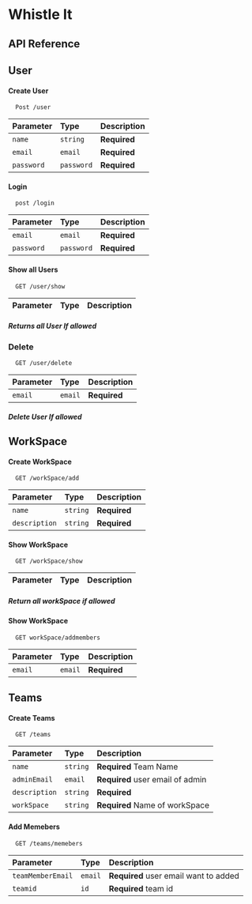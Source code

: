 
# Whistle It



## API Reference
##  User
#### Create User

```http
  Post /user
```

| Parameter | Type     | Description                |
| :-------- | :------- | :------------------------- |
| `name` | `string` | **Required** |
| `email`| `email`  | **Required**  |
| `password`| `password`  | **Required**  |


#### Login

```http
  post /login
```

| Parameter | Type     | Description                       |
| :-------- | :------- | :-------------------------------- |
| `email`      | `email` | **Required**|
| `password`      | `password` | **Required**|

#### Show all Users

```http
  GET /user/show
```

| Parameter | Type     | Description                       |
| :-------- | :------- | :-------------------------------- |


##### Returns all User If allowed
 
### Delete
```http
  GET /user/delete
```

| Parameter | Type     | Description                       |
| :-------- | :------- | :-------------------------------- |
| `email`      | `email` | **Required**|


##### Delete User If allowed 
## WorkSpace
#### Create WorkSpace
```http
  GET /workSpace/add
```

| Parameter | Type     | Description                       |
| :-------- | :------- | :-------------------------------- |
| `name`      | `string` | **Required**|
| `description`      | `string` | **Required**|

#### Show WorkSpace
```http
  GET /workSpace/show
```

| Parameter | Type     | Description                       |
| :-------- | :------- | :-------------------------------- |


##### Return all workSpace if allowed

#### Show WorkSpace
```http
  GET workSpace/addmembers
```

| Parameter | Type     | Description                       |
| :-------- | :------- | :-------------------------------- |
| `email`      | `email` | **Required**|


## Teams

#### Create Teams
```http
  GET /teams
```

| Parameter | Type     | Description                       |
| :-------- | :------- | :-------------------------------- |
| `name`      | `string` | **Required** Team Name|
| `adminEmail`      | `email` | **Required** user email of admin|
| `description`      | `string` | **Required**|
| `workSpace`      | `string` | **Required** Name of workSpace|

#### Add Memebers
```http
  GET /teams/memebers
```

| Parameter | Type     | Description                       |
| :-------- | :------- | :-------------------------------- |
| `teamMemberEmail`      | `email` | **Required** user email want to added|
| `teamid`      | `id` | **Required**  team id|


